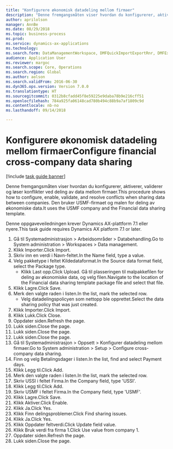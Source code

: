 ```yaml
--- 
title: "Konfigurere økonomisk datadeling mellom firmaer"
description: "Denne fremgangsmåten viser hvordan du konfigurerer, aktiverer, validerer og løser konflikter ved deling av data mellom firmaer."
author: aprilolson
manager: AnnBe
ms.date: 08/29/2018
ms.topic: business-process
ms.prod: 
ms.service: dynamics-ax-applications
ms.technology: 
ms.search.form: DataManagementWorkspace, DMFQuickImportExportRnr, DMFExecutionHistoryWorkspace, DMFExecutionHistorySummary, DMFExecutionHistoryEntities,  SysDataSharingConfiguration, SysDataSharingDiscrepencies
audience: Application User
ms.reviewer: margoc
ms.search.scope: Core, Operations
ms.search.region: Global
ms.author: aolson
ms.search.validFrom: 2016-06-30
ms.dyn365.ops.version: Version 7.0.0
ms.translationtype: HT
ms.sourcegitcommit: 0312b8cfadd45f8e59225e9daba78b9e216cff51
ms.openlocfilehash: 784a925fa06148cad780b494c88b9a7af1809c9d
ms.contentlocale: nb-no
ms.lasthandoff: 09/14/2018

---
```

# <a name="configure-financial-cross-company-data-sharing"></a><span data-ttu-id="dc0cd-103">Konfigurere økonomisk datadeling mellom firmaer</span><span class="sxs-lookup"><span data-stu-id="dc0cd-103">Configure financial cross-company data sharing</span></span>

[!include [task guide banner](../../includes/task-guide-banner.md)]

<span data-ttu-id="dc0cd-104">Denne fremgangsmåten viser hvordan du konfigurerer, aktiverer, validerer og løser konflikter ved deling av data mellom firmaer.</span><span class="sxs-lookup"><span data-stu-id="dc0cd-104">This procedure shows how to configure, enable, validate, and resolve conflicts when sharing data between companies.</span></span> <span data-ttu-id="dc0cd-105">Den bruker USMF-firmaet og malen for deling av økonomiske data.</span><span class="sxs-lookup"><span data-stu-id="dc0cd-105">It uses the USMF company and the Financial data sharing template.</span></span>



<span data-ttu-id="dc0cd-106">Denne oppgaveveiledningen krever Dynamics AX-plattform 7.1 eller nyere.</span><span class="sxs-lookup"><span data-stu-id="dc0cd-106">This task guide requires Dynamics AX platform 7.1 or later.</span></span>

1. <span data-ttu-id="dc0cd-107">Gå til Systemadministrasjon > Arbeidsområder > Databehandling.</span><span class="sxs-lookup"><span data-stu-id="dc0cd-107">Go to System administration > Workspaces > Data management.</span></span>
2. <span data-ttu-id="dc0cd-108">Klikk Importer.</span><span class="sxs-lookup"><span data-stu-id="dc0cd-108">Click Import.</span></span>
3. <span data-ttu-id="dc0cd-109">Skriv inn en verdi i Navn-feltet.</span><span class="sxs-lookup"><span data-stu-id="dc0cd-109">In the Name field, type a value.</span></span>
4. <span data-ttu-id="dc0cd-110">Velg pakketype i feltet Kildedataformat.</span><span class="sxs-lookup"><span data-stu-id="dc0cd-110">In the Source data format field, select the Package type.</span></span>
    * <span data-ttu-id="dc0cd-111">Klikk Last opp.</span><span class="sxs-lookup"><span data-stu-id="dc0cd-111">Click Upload.</span></span> <span data-ttu-id="dc0cd-112">Gå til plasseringen til malpakkefilen for deling av økonomiske data, og velg filen.</span><span class="sxs-lookup"><span data-stu-id="dc0cd-112">Navigate to the location of the Financial data sharing template package file and select that file.</span></span>  
5. <span data-ttu-id="dc0cd-113">Klikk Lagre.</span><span class="sxs-lookup"><span data-stu-id="dc0cd-113">Click Save.</span></span>
6. <span data-ttu-id="dc0cd-114">Merk den valgte raden i listen.</span><span class="sxs-lookup"><span data-stu-id="dc0cd-114">In the list, mark the selected row.</span></span>
    * <span data-ttu-id="dc0cd-115">Velg datadelingspolicyen som nettopp ble opprettet.</span><span class="sxs-lookup"><span data-stu-id="dc0cd-115">Select the data sharing policy that was just created.</span></span>  
7. <span data-ttu-id="dc0cd-116">Klikk Importer.</span><span class="sxs-lookup"><span data-stu-id="dc0cd-116">Click Import.</span></span>
8. <span data-ttu-id="dc0cd-117">Klikk Lukk.</span><span class="sxs-lookup"><span data-stu-id="dc0cd-117">Click Close.</span></span>
9. <span data-ttu-id="dc0cd-118">Oppdater siden.</span><span class="sxs-lookup"><span data-stu-id="dc0cd-118">Refresh the page.</span></span>
10. <span data-ttu-id="dc0cd-119">Lukk siden.</span><span class="sxs-lookup"><span data-stu-id="dc0cd-119">Close the page.</span></span>
11. <span data-ttu-id="dc0cd-120">Lukk siden.</span><span class="sxs-lookup"><span data-stu-id="dc0cd-120">Close the page.</span></span>
12. <span data-ttu-id="dc0cd-121">Lukk siden.</span><span class="sxs-lookup"><span data-stu-id="dc0cd-121">Close the page.</span></span>
13. <span data-ttu-id="dc0cd-122">Gå til Systemadministrasjon > Oppsett > Konfigurer datadeling mellom firmaer.</span><span class="sxs-lookup"><span data-stu-id="dc0cd-122">Go to System administration > Setup > Configure cross-company data sharing.</span></span>
14. <span data-ttu-id="dc0cd-123">Finn og velg Betalingsdager i listen.</span><span class="sxs-lookup"><span data-stu-id="dc0cd-123">In the list, find and select Payment days.</span></span>
15. <span data-ttu-id="dc0cd-124">Klikk Legg til.</span><span class="sxs-lookup"><span data-stu-id="dc0cd-124">Click Add.</span></span>
16. <span data-ttu-id="dc0cd-125">Merk den valgte raden i listen.</span><span class="sxs-lookup"><span data-stu-id="dc0cd-125">In the list, mark the selected row.</span></span>
17. <span data-ttu-id="dc0cd-126">Skriv USSI i feltet Firma.</span><span class="sxs-lookup"><span data-stu-id="dc0cd-126">In the Company field, type 'USSI'.</span></span>
18. <span data-ttu-id="dc0cd-127">Klikk Legg til.</span><span class="sxs-lookup"><span data-stu-id="dc0cd-127">Click Add.</span></span>
19. <span data-ttu-id="dc0cd-128">Skriv USMF i feltet Firma.</span><span class="sxs-lookup"><span data-stu-id="dc0cd-128">In the Company field, type 'USMF'.</span></span>
20. <span data-ttu-id="dc0cd-129">Klikk Lagre.</span><span class="sxs-lookup"><span data-stu-id="dc0cd-129">Click Save.</span></span>
21. <span data-ttu-id="dc0cd-130">Klikk Aktiver.</span><span class="sxs-lookup"><span data-stu-id="dc0cd-130">Click Enable.</span></span>
22. <span data-ttu-id="dc0cd-131">Klikk Ja.</span><span class="sxs-lookup"><span data-stu-id="dc0cd-131">Click Yes.</span></span>
23. <span data-ttu-id="dc0cd-132">Klikk Finn delingsproblemer.</span><span class="sxs-lookup"><span data-stu-id="dc0cd-132">Click Find sharing issues.</span></span>
24. <span data-ttu-id="dc0cd-133">Klikk Ja.</span><span class="sxs-lookup"><span data-stu-id="dc0cd-133">Click Yes.</span></span>
25. <span data-ttu-id="dc0cd-134">Klikk Oppdater feltverdi.</span><span class="sxs-lookup"><span data-stu-id="dc0cd-134">Click Update field value.</span></span>
26. <span data-ttu-id="dc0cd-135">Klikk Bruk verdi fra firma 1.</span><span class="sxs-lookup"><span data-stu-id="dc0cd-135">Click Use value from company 1.</span></span>
27. <span data-ttu-id="dc0cd-136">Oppdater siden.</span><span class="sxs-lookup"><span data-stu-id="dc0cd-136">Refresh the page.</span></span>
28. <span data-ttu-id="dc0cd-137">Lukk siden.</span><span class="sxs-lookup"><span data-stu-id="dc0cd-137">Close the page.</span></span>



